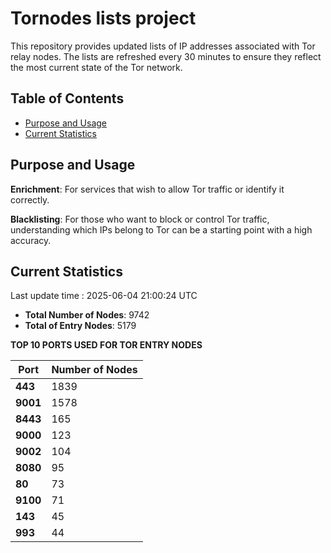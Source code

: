 # Tornodes lists project

This repository provides updated lists of IP addresses associated with Tor relay nodes. The lists are refreshed every 30 minutes to ensure they reflect the most current state of the Tor network.

## Table of Contents

- [Purpose and Usage](#purpose-and-usage)
- [Current Statistics](#current-statistics)


## Purpose and Usage

**Enrichment**: For services that wish to allow Tor traffic or identify it correctly.

**Blacklisting**: For those who want to block or control Tor traffic, understanding which IPs belong to Tor can be a starting point with a high accuracy.

## Current Statistics

Last update time : 2025-06-04 21:00:24 UTC

- **Total Number of Nodes**: 9742
- **Total of Entry Nodes**: 5179

**TOP 10 PORTS USED FOR TOR ENTRY NODES**

| **Port** | **Number of Nodes** |
|------|-----------------|
| **443**   | 1839  |
| **9001**   | 1578  |
| **8443**   | 165  |
| **9000**   | 123  |
| **9002**   | 104  |
| **8080**   | 95  |
| **80**   | 73  |
| **9100**   | 71  |
| **143**   | 45  |
| **993**   | 44  |

